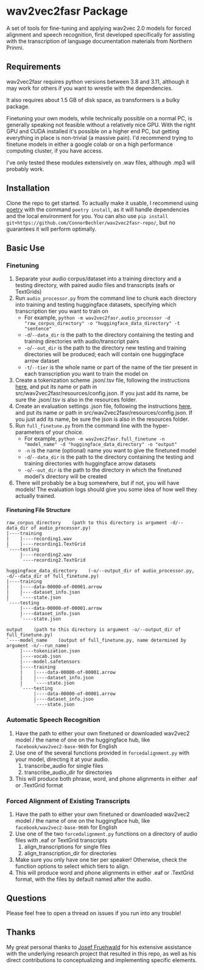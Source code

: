 # wav2vec2fasr Package

A set of tools for fine-tuning and applying wav2vec 2.0 models for forced alignment and speech recognition, first developed specifically for assisting with the transcription of language documentation materials from Northern Prinmi.

## Requirements

wav2vec2fasr requires python versions between 3.8 and 3.11, although it may work for others if you want to wrestle with the dependencies.

It also requires about 1.5 GB of disk space, as transformers is a bulky package.

Finetuning your own models, while technically possible on a normal PC, is generally speaking not feasible without a relatively nice GPU. With the right GPU and CUDA installed it's possible on a higher end PC, but getting everything in place is non-trivial (a massive pain). I'd recommend trying to finetune models in either a google colab or on a high performance computing cluster, if you have access.

I've only tested these modules extensively on .wav files, although .mp3 will probably work.

## Installation

Clone the repo to get started. To actually make it usable, I recommend using [poetry](https://python-poetry.org/docs/#installation) with the command `poetry install`, as it will handle dependencies and the local environment for you. You can also use `pip install git+https://github.com/ConnorBechler/wav2vec2fasr-repo/`, but no guarantees it will perform optimally.

## Basic Use

### Finetuning

1. Separate your audio corpus/dataset into a training directory and a testing directory, with paired audio files and transcripts (eafs or TextGrids)
2. Run `audio_processor.py` from the command line to chunk each directory into training and testing huggingface datasets, specifying which transcription tier you want to train on
   * For example, `python -m wav2vec2fasr.audio_processor -d "raw_corpus_directory" -o "huggingface_data_directory" -t "sentence"`
   * `-d`/`--data_dir` is the path to the directory containing the testing and training directories with audio/transcript pairs
   * `-o`/`--out_dir` is the path to the directory new testing and training directories will be produced; each will contain one huggingface arrow dataset
   * `-t`/`--tier` is the whole name or part of the name of the tier present in each transcription you want to train the model on
3. Create a tokenization scheme .json/.tsv file, following the instructions [here](https://github.com/ConnorBechler/wav2vec2fasr-repo/wiki/Tokenization-Schemes#creating-a-tokenization-scheme-file), and put its name or path in src/wav2vec2fasr/resources/config.json. If you just add its name, be sure the .json/.tsv is also in the resources folder.
4. Create an evaluation settings .json file, following the instructions [here](), and put its name or path in src/wav2vec2fasr/resources/config.json. If you just add its name, be sure the json is also in the resources folder.
5. Run `full_finetune.py` from the command line with the hyper-parameters of your choice.
   * For example, `python -m wav2vec2fasr.full_finetune -n "model_name" -d "huggingface_data_directory" -o "output"`
   * `-n` is the name (optional) name you want to give the finetuned model
   * `-d`/`--data_dir` is the path to the directory containing the testing and training directories with huggingface arrow datasets
   * `-o`/`--out_dir` is the path to the directory in which the finetuned model's directory will be created
6. There will probably be a bug somewhere, but if not, you will have models! The evaluation logs should give you some idea of how well they actually trained.

#### Finetuning File Structure
```
raw_corpus_directory    (path to this directory is argument -d/--data_dir of audio_processor.py)
|----training                
|    |----recording1.wav
|    |----recording1.TextGrid
`----testing
     |----recording2.wav
     `----recording2.TextGrid

huggingface_data_directory    (-o/--output_dir of audio_processor.py, -d/--data_dir of full_finetune.py)
|----training                  
|    |----data-00000-of-00001.arrow
|    |----dataset_info.json
|    `----state.json
`----testing
     |----data-00000-of-00001.arrow
     |----dataset_info.json
     `----state.json

output    (path to this directory is argument -o/--output_dir of full_finetune.py)
`----model_name    (output of full_finetune.py, name determined by argument -n/--run_name)
     |----tokenization.json
     |----vocab.json
     |----model.safetensors
     |----training
     |    |----data-00000-of-00001.arrow
     |    |----dataset_info.json
     |    `----state.json
     `----testing
          |----data-00000-of-00001.arrow
          |----dataset_info.json
          `----state.json
```

### Automatic Speech Recognition

1. Have the path to either your own finetuned or downloaded wav2vec2 model / the name of one on the huggingface hub, like `facebook/wav2vec2-base-960h` for English
2. Use one of the several functions provided in `forcedalignment.py` with your model, directing it at your audio.
    1. transcribe_audio for single files
    2. transcribe_audio_dir for directories
3. This will produce both phrase, word, and phone alignments in either .eaf or .TextGrid format

### Forced Alignment of Existing Transcripts

1. Have the path to either your own finetuned or downloaded wav2vec2 model / the name of one on the huggingface hub, like `facebook/wav2vec2-base-960h` for English
2. Use one of the two `forcedalignment.py` functions on a directory of audio files with .eaf or TextGrid transcripts
    1. align_transcriptions for single files
    2. align_transcription_dir for directories
3. Make sure you only have one tier per speaker! Otherwise, check the function options to select which tiers to align.
4. This will produce word and phone alignments in either .eaf or .TextGrid format, with the files by default named after the audio.

## Questions

Please feel free to open a thread on issues if you run into any trouble!

## Thanks

My great personal thanks to [Josef Fruehwald](https://github.com/JoFrhwld) for his extensive assistance with the underlying research project that resulted in this repo, as well as his direct contributions to conceptualizing and implementing specific elements.

